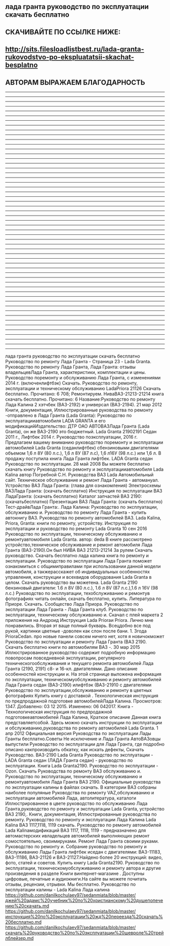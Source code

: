 лада гранта руководство по эксплуатации скачать бесплатно
--------------------------------------------------
СКАЧИВАЙТЕ ПО ССЫЛКЕ НИЖЕ:
--------------------------------------------------
http://sits.filesloadlistbest.ru/lada-granta-rukovodstvo-po-ekspluatatsii-skachat-besplatno
--------------------------------------------------
АВТОРАМ ВЫРАЖАЕМ БЛАГОДАРНОСТЬ
--------------------------------------------------
--------------------------------------------------
--------------------------------------------------
--------------------------------------------------
--------------------------------------------------
--------------------------------------------------
--------------------------------------------------
--------------------------------------------------
--------------------------------------------------
--------------------------------------------------
--------------------------------------------------
--------------------------------------------------
--------------------------------------------------
--------------------------------------------------
--------------------------------------------------
--------------------------------------------------
--------------------------------------------------
--------------------------------------------------
--------------------------------------------------
--------------------------------------------------
--------------------------------------------------
--------------------------------------------------
--------------------------------------------------
--------------------------------------------------
--------------------------------------------------
--------------------------------------------------
--------------------------------------------------
--------------------------------------------------
--------------------------------------------------
--------------------------------------------------
--------------------------------------------------
--------------------------------------------------
--------------------------------------------------
--------------------------------------------------
--------------------------------------------------
--------------------------------------------------
--------------------------------------------------
--------------------------------------------------
--------------------------------------------------
--------------------------------------------------
--------------------------------------------------
--------------------------------------------------
--------------------------------------------------
--------------------------------------------------
--------------------------------------------------
--------------------------------------------------
--------------------------------------------------
--------------------------------------------------
--------------------------------------------------
--------------------------------------------------
--------------------------------------------------
--------------------------------------------------
--------------------------------------------------
--------------------------------------------------
--------------------------------------------------
--------------------------------------------------
лада гранта руководство по эксплуатации скачать бесплатно Руководство по ремонту Лада Гранта - Страница 23 - Lada Granta. Руководство по ремонту Лада Гранта, Лада Гранта: отзывы владельцевЛада Гранта, характеристики, комплектации и цены.  Руководство поремонту и обслуживанию Лада Гранта, с изменениями 2014 г. (включенлифтбэк) Скачать. Руководство по ремонту, эксплуатации и техническому обслуживанию LadaPriora 21126 Скачать бесплатно. Прочитано: 6 708;  Ремонтируем. НиваВАЗ-21213-21214 книга скачать бесплатно. Прочитано: 6  Название:Руководство по ремонту Лада Калина 2 хэтчбек (ВАЗ-2192) и универсал (ВАЗ-2194). 21 мар 2012  Книги, документация, Иллюстрированные руководства по ремонту -отправлено в Лада Гранта (Lada Granta): Руководство по эксплуатацииавтомобиля LADA GRANTA и его модификацийИздательство: ДТР ОАО АВТОВАЗЛада Гранта (Lada Granta), он же ВАЗ-2190  это бюджетный. Lada Granta 21902191 Седан 2011 г., Лифтбек 2014 г. Руководство поэксплуатации, 2016 г. Предлагаем вашему вниманию руководство поремонту и эксплуатации автомобилей Lаda Granta (седанлифтбек) сбензиновыми двигателями объемом 1,6 л 8У (80 л.с.), 1,6 л 8У (87 л.с), 1,6 л16У (98 л.с.) или 1,6 л. В продажу поступила книга Лада Гранта лифтбек. LADA Granta седан  Руководство по эксплуатации. 28 май 2008  Вы можете бесплатно скачать книгу Руководство по ремонту и эксплуатацииавтомобиля Lada Kalina автор Погребной С.Н.
Руководства ВАЗ  Lada  Автомобильный сайт. Техническое обслуживание и ремонт Лада Гранта - автомануал. Устройство ВАЗ Лада Гранта: (глава для ознакомления) Электросхемы ВАЗЛада Гранта: (скачать бесплатно) Инструкция по эксплуатации ВАЗ ЛадаГранта: (скачать бесплатно) Каталог запчастей ВАЗ 2190: (скачатьбесплатно) Презентация ВАЗ Лада Гранта: (скачать бесплатно) Тест-драйвЛада Гранта:. Лада Калина: Руководство по эксплуатации, обслуживанию и. Руководство по ремонту Лада Гранта - купить автокнигу ВАЗ. Руководства по ремонту автомобилей ВАЗ. Lada Kalina, Priora, Granta: книги по ремонту, устройству. Инструкция по эксплуатации и руководство по ремонту Lada Granta
10 сен 2016  Руководство по эксплуатации, техническому обслуживанию и ремонтуавтомобиля Lada Granta. автор: deda  В книге рассмотрено устройство,техническое обслуживание и ремонт автомобиля Лада Гранта (ВАЗ-2190).Он был  НИВА ВАЗ 21213-21214 За рулем  Скачать руководство. Скачать бесплатно лада калина книга по ремонту и эксплуатации. Руководство по эксплуатации Лада Гранта поможет ознакомиться с общимиправилами при использовании данной модели автомобиля, а такжерасскажет об индивидуальных особенностях управления, конструкции и всехвидов оборудования Lada Granta в целом. Скачать руководство вы можетена. Lada Granta 2190 бензиновый двигатели: 1.6 л 8V (80 л.с.), 1.6 л 8V (87 л.с.),1.6 л 16V (98 л.с.) Руководство по эксплуатации, техобслуживанию и ремонтув фотографиях читать онлайн, скачать бесплатно, купить. Литература по Приоре. Скачать.  Сообщество Лада Приора. Руководство по эксплуатации Лада Гранта - Лада Гранта клуб. Руководство по эксплуатации, техническому обслуживанию и. Скачал с плей маркета 2 приложения на Андроид  Инструкция Lada Prioraи Priora. Лично мне понравились. Вторая  эт ваще полный букварь. Всецдобно все под рукой, картинки цветные -доволен как слон после бани. 1. 3года  PrioraCedan. про новые панели совсем ничего нет, хотя я новичокможет
Руководство по эксплуатации и ремонту Лада Гранта (ВАЗ 2190. Скачать бесплатно книги по автомобилям ВАЗ -. 30 мар 2015  Иллюстрированное руководство содержит подробную информацию повопросам повседневной эксплуатации, регулярного техническогообслуживания и текущего ремонта автомобилей Лада Гранта (2190, 2191) с8- и 16-кл. двигателями. Дано описание особенностей конструкции и. На этой странице выложена информация по эксплуатации, техническомуобслуживанию и ремонту автомобилей Лада Гранта седан (ВАЗ-2190) илифтбэк (ВАЗ-21910 с двигателями  Руководство по эксплуатации,обслуживанию и ремонту в цветных фотографиях  Купить книгу с доставкой . Технологическая инструкция по предпродажной подготовке автомобилейЛада Калина. Просмотров: 1347. Добавлено: 03 12 2015. Изменено: 06 042017. Книга - Технологическая инструкция по предпродажной подготовкеавтомобилей Лада Калина, Краткое описание Данная книга представляетсобой. Здесь можно скачать инструкции по эксплуатации и обслуживанию,руководства по ремонту автомобилей Lada Granta. 1 апр 2012  Официальная версия Руководства по эксплуатации Лады Гранты бесплатно.Советы  Не исключение и Лада Гранта  АвтоВАЗовцы выпустили Руководство по эксплуатации для Лада Гранта, где подробно описано какпроизводить обкатку, как искать дефекты,  Скачать Руководство. ВАЗ-2190 Lada Granta Руководство по эксплуатации  -
LADA Granta седан (ЛАДА Гранта седан) - руководство по эксплуатации. Книга Lada Granta2190. Руководство по эксплуатации  - Ozon. Скачать Руководства по ремонту ВАЗ обслуживанию и. Руководство по эксплуатации, техническому обслуживанию и ремонтуавтомобиля Лада Гранта ВАЗ 2190. Официальные руководства по эксплуатации калины в файлах скачать. В категории ВАЗ собраны наиболее популяные Руководства по ремонту VAZ,обслуживанию и эксплуатации автомобилей Лада, автолитература, каталоги Иллюстрированное в цвете руководство по обслуживанию Лада Гранта,руководство по ремонту и эксплуатации Lada Granta, устройство ВАЗ 2190,. Книги, документация, Иллюстрированные руководства по ремонту. Руководство по ремонту и эксплуатации Лада Калина Lada Kalina ВАЗ 1117,1118, 1119 скачать. Руководство по ремонту автомобилей Lada Kalinaмодификаций ВАЗ 1117, 1118, 1119 - предназначено для автомастерских ивладельцев автомобилей выполняющих ремонт сомостоятельно, своимируками.
Ремонт Лада Гранта своими руками. Руководство по ремонту и. Собрание руководство по ремонту и обслуживанию Лады Гранта лифтбек иседан с двигателями: ВАЗ-11183, ВАЗ-11186, ВАЗ-21126 и ВАЗ-21127.Найдено более 20 инструкций: видео, фото, статей и советов. Купить книгу Lada Granta2190. Руководство по эксплуатации, техническомуобслуживанию и ремонту автора и другие произведения в разделе Книги винтернет-магазине . Доступны цифровые, печатные и аудиокниги.На сайте вы можете почитать отзывы, рецензии, отрывки. Мы бесплатно. Руководство по эксплуатации калины - Lada Kalina  Лада калина
https://github.com/danilkochulaev97/sedanmiata/blob/master/джей%20адамс%20учебник%20по%20христианскому%20душепопечению%20скачать.md
https://github.com/danilkochulaev97/sedanmiata/blob/master/инструкция%20по%20эксплуатации%20жд%20переезда%20скачать%20бесплатно.md
https://github.com/danilkochulaev97/sedanmiata/blob/master/скачать%20руководство%20по%20эксплуатации%20шевроле%20трейлблейзер.md